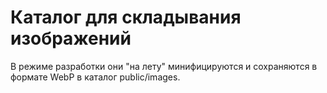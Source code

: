 # Каталог для складывания изображений

В режиме разработки они "на лету" минифицируются и сохраняются в формате WebP в каталог public/images.
